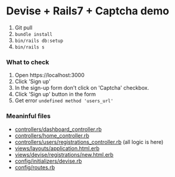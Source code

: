 # Devise + Rails7 + Captcha demo

1. Git pull
2. `bundle install`
3. `bin/rails db:setup`
4. `bin/rails s`

### What to check

1. Open https://localhost:3000
2. Click 'Sign up'
3. In the sign-up form don't click on 'Captcha' checkbox.
4. Click 'Sign up' button in the form
5. Get error `undefined method 'users_url'`


### Meaninful files

- [controllers/dashboard_controller.rb](app%2Fcontrollers%2Fdashboard_controller.rb)
- [controllers/home_controller.rb](app%2Fcontrollers%2Fhome_controller.rb)
- [controllers/users/registrations_controller.rb](app%2Fcontrollers%2Fusers%2Fregistrations_controller.rb) (all logic is here)
- [views/layouts/application.html.erb](app%2Fviews%2Flayouts%2Fapplication.html.erb)
- [views/devise/registrations/new.html.erb](app%2Fviews%2Fdevise%2Fregistrations%2Fnew.html.erb)
- [config/initializers/devise.rb](config%2Finitializers%2Fdevise.rb)
- [config/routes.rb](config%2Froutes.rb)